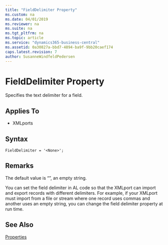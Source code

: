 ```yaml
---
title: "FieldDelimiter Property"
ms.custom: na
ms.date: 04/01/2019
ms.reviewer: na
ms.suite: na
ms.tgt_pltfrm: na
ms.topic: article
ms.service: "dynamics365-business-central"
ms.assetid: 0a30827a-bbd7-4894-ba9f-9bb20caef174
caps.latest.revision: 7
author: SusanneWindfeldPedersen
---
```


 

# FieldDelimiter Property
Specifies the text delimiter for a field.  
  
## Applies To  
  
-   XMLports  

## Syntax
```
FieldDelimiter = '<None>';
```
  
## Remarks  
 The default value is “”, an empty string.  
  
 You can set the field delimiter in AL code so that the XMLport can import and export records with different delimiters. For example, if your XMLport must import from a file or stream where one record uses commas and another uses an empty string, you can change the field delimiter property at run time.  
  
## See Also  
 [Properties](devenv-properties.md)